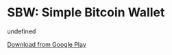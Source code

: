 
# SBW: Simple Bitcoin Wallet

undefined

[Download from Google Play](https://play.google.com/store/apps/details?id=com.btcontract.wallet)
    